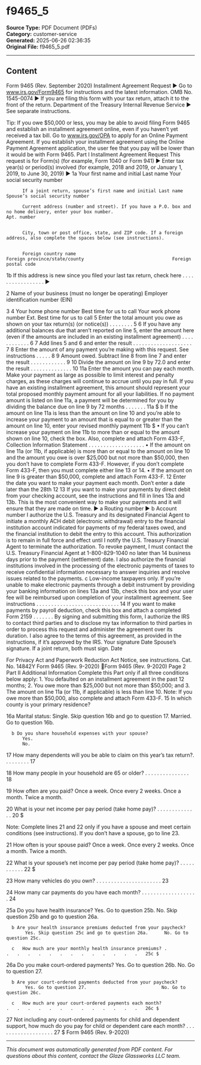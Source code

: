 ﻿# f9465_5

**Source Type:** PDF Document (PDFs)  
**Category:** customer-service  
**Generated:** 2025-06-26 02:36:35  
**Original File:** f9465_5.pdf

---

## Content

Form      9465
(Rev. September 2020)
                                                        Installment Agreement Request
                                           ▶ Go to www.irs.gov/Form9465 for instructions and the latest information.                                        OMB No. 1545-0074
                                      ▶ If you are filing this form with your tax return, attach it to the front of the return.
Department of the Treasury
Internal Revenue Service                                               ▶ See separate instructions.

Tip: If you owe $50,000 or less, you may be able to avoid filing Form 9465 and establish an installment agreement online, even if you
haven’t yet received a tax bill. Go to www.irs.gov/OPA to apply for an Online Payment Agreement. If you establish your installment
agreement using the Online Payment Agreement application, the user fee that you pay will be lower than it would be with Form 9465.
 Part I         Installment Agreement Request
This request is for Form(s) (for example, Form 1040 or Form 941) ▶
Enter tax year(s) or period(s) involved (for example, 2018 and 2019, or January 1, 2019, to June 30, 2019) ▶
  1a Your first name and initial                             Last name                                                                        Your social security number


          If a joint return, spouse’s first name and initial Last name                                                                        Spouse’s social security number

          Current address (number and street). If you have a P.O. box and no home delivery, enter your box number.                                          Apt. number


          City, town or post office, state, and ZIP code. If a foreign address, also complete the spaces below (see instructions).


          Foreign country name                                                                Foreign province/state/county                                 Foreign postal code


  1b If this address is new since you filed your last tax return, check here                           .   .   .   .   .   .   .   .   .    .   .   .   .   .   .    .     .   ▶

  2  Name of your business (must no longer be operating)                                                                                   Employer identification number (EIN)


  3                                                                                   4
            Your home phone number                  Best time for us to call                  Your work phone number                   Ext.             Best time for us to call
  5  Enter the total amount you owe as shown on your tax return(s) (or notice(s)) . . . . . . . .                5
  6  If you have any additional balances due that aren’t reported on line 5, enter the amount here (even if
     the amounts are included in an existing installment agreement) . . . . . . . . . . . .                      6
  7  Add lines 5 and 6 and enter the result . . . . . . . . . . . . . . . . . . . .                              7
  8  Enter the amount of any payment you’re making with this request. See instructions . . . . .                 8
  9  Amount owed. Subtract line 8 from line 7 and enter the result       . . . . . . . . . . . .                 9
 10  Divide the amount on line 9 by 72.0 and enter the result . . . . . . . . . . . . . .                       10
 11a Enter the amount you can pay each month. Make your payment as large as possible to limit interest
     and penalty charges, as these charges will continue to accrue until you pay in full. If you have
     an existing installment agreement, this amount should represent your total proposed monthly
     payment amount for all your liabilities. If no payment amount is listed on line 11a, a payment will
     be determined for you by dividing the balance due on line 9 by 72 months . . . . . . .                    11a $
   b If the amount on line 11a is less than the amount on line 10 and you’re able to increase your payment
     to an amount that is equal to or greater than the amount on line 10, enter your revised monthly payment 11b $
     • If you can’t increase your payment on line 11b to more than or equal to the amount shown on line 10, check the box. Also,
     complete and attach Form 433-F, Collection Information Statement . . . . . . . . . . . . . . . . . . .
     • If the amount on line 11a (or 11b, if applicable) is more than or equal to the amount on line 10 and the amount you owe is
     over $25,000 but not more than $50,000, then you don’t have to complete Form 433-F. However, if you don’t complete Form
     433-F, then you must complete either line 13 or 14.
     • If the amount on line 9 is greater than $50,000, complete and attach Form 433-F.
 12  Enter the date you want to make your payment each month. Don’t enter a date later than the 28th            12
 13  If you want to make your payments by direct debit from your checking account, see the instructions and fill in lines 13a and
     13b. This is the most convenient way to make your payments and it will ensure that they are made on time.
 ▶ a Routing number                                         ▶ b Account number
          I authorize the U.S. Treasury and its designated Financial Agent to initiate a monthly ACH debit (electronic withdrawal) entry to the financial institution account
          indicated for payments of my federal taxes owed, and the financial institution to debit the entry to this account. This authorization is to remain in full force and
          effect until I notify the U.S. Treasury Financial Agent to terminate the authorization. To revoke payment, I must contact the U.S. Treasury Financial Agent at
          1-800-829-1040 no later than 14 business days prior to the payment (settlement) date. I also authorize the financial institutions involved in the processing of the
          electronic payments of taxes to receive confidential information necessary to answer inquiries and resolve issues related to the payments.
      c   Low-income taxpayers only. If you’re unable to make electronic payments through a debit instrument by providing your
          banking information on lines 13a and 13b, check this box and your user fee will be reimbursed upon completion of your
          installment agreement. See instructions . . . . . . . . . . . . . . . . . . . . . . . . . . . .
 14       If you want to make payments by payroll deduction, check this box and attach a completed Form 2159 . . . . . . .
By signing and submitting this form, I authorize the IRS to contact third parties and to disclose my tax information to third parties in order to process this
request and administer the agreement over its duration. I also agree to the terms of this agreement, as provided in the instructions, if it’s approved by the IRS.
Your signature                                                          Date               Spouse’s signature. If a joint return, both must sign.                   Date


For Privacy Act and Paperwork Reduction Act Notice, see instructions.                                          Cat. No. 14842Y                          Form 9465 (Rev. 9-2020)
Form 9465 (Rev. 9-2020)                                                                                                                                 Page 2
 Part II   Additional Information
Complete this Part only if all three conditions below apply:
       1. You defaulted on an installment agreement in the past 12 months;
       2. You owe more than $25,000 but not more than $50,000; and
       3. The amount on line 11a (or 11b, if applicable) is less than line 10.
Note: If you owe more than $50,000, also complete and attach Form 433-F.
 15       In which county is your primary residence?

 16a      Marital status:
            Single. Skip question 16b and go to question 17.
            Married. Go to question 16b.

      b Do you share household expenses with your spouse?
          Yes.
          No.

 17       How many dependents will you be able to claim on this year’s tax return?.                .   .   .   .   .   .   .   .   17

 18       How many people in your household are 65 or older?           .   .   .   .   .   .   .   .   .   .   .   .   .   .   .   18

 19       How often are you paid?
            Once a week.
            Once every 2 weeks.
            Once a month.
            Twice a month.

 20       What is your net income per pay period (take home pay)? .            .   .   .   .   .   .   .   .   .   .   .   .   .   20 $

Note: Complete lines 21 and 22 only if you have a spouse and meet certain conditions (see instructions). If you don’t
have a spouse, go to line 23.

 21       How often is your spouse paid?
            Once a week.
            Once every 2 weeks.
            Once a month.
            Twice a month.

 22       What is your spouse’s net income per pay period (take home pay)? .               .   .   .   .   .   .   .   .   .   .   22 $

 23       How many vehicles do you own? .      .   .   .   .   .   .   .   .   .   .   .   .   .   .   .   .   .   .   .   .   .   23

 24       How many car payments do you have each month? . . . . . . . . . . . . . . . . . . .                                      24

 25a      Do you have health insurance?
            Yes. Go to question 25b.                                       No. Skip question 25b and go to question 26a.

      b Are your health insurance premiums deducted from your paycheck?
           Yes. Skip question 25c and go to question 26a.      No. Go to question 25c.

      c   How much are your monthly health insurance premiums? .               .   .   .   .   .   .   .   .   .   .   .   .   .   25c $

 26a      Do you make court-ordered payments?
            Yes. Go to question 26b.                                       No. Go to question 27.

      b Are your court-ordered payments deducted from your paycheck?
           Yes. Go to question 27.                            No. Go to question 26c.

      c   How much are your court-ordered payments each month?                 .   .   .   .   .   .   .   .   .   .   .   .   .   26c $

 27       Not including any court-ordered payments for child and dependent support, how much do you pay
          for child or dependent care each month? . . . . . . . . . . . . . . . . . . .                                            27 $
                                                                                                                                        Form 9465 (Rev. 9-2020)

---

*This document was automatically generated from PDF content. For questions about this content, contact the Glaze Glassworks LLC team.*
